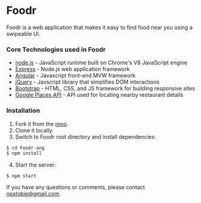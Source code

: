 # Foodr

Foodr is a web application that makes it easy to find food near you using a swipeable UI.

### Core Technologies used in Foodr

- [node.js] - JavaScript runtime built on Chrome's V8 JavaScript engine
- [Express] - Node.js web application framework
- [Angular] - Javascript front-end MVW framework
- [jQuery] - Javscript library that simplifies DOM interactions
- [Bootstrap] - HTML, CSS, and JS framework for building responsive sites
- [Google Places API] - API used for locating nearby restaurant details

### Installation

1. Fork it from the [repo].
2. Clone it locally.
3. Switch to Foodr root directory and install dependencies:
```sh
$ cd Foodr-ang
$ npm install
```
4. Start the server:
```
$ npm start
```

If you have any questions or comments, please contact npstobie@gmail.com.

[repo]: <https://github.com/npstobie/Foodr-ang>
[node.js]: <http://nodejs.org>
[Express]: <http://expressjs.com>
[Angular]: <https://angularjs.org/>
[jQuery]: <https://jquery.com/>
[Bootstrap]: <http://getbootstrap.com/css/>
[Google Places API]: <https://developers.google.com/places/>